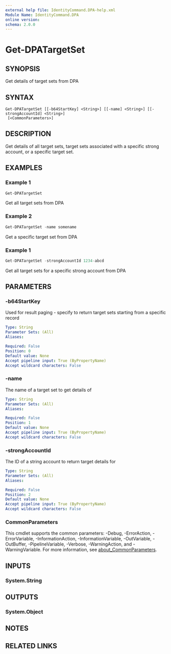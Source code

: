 ```yaml
---
external help file: IdentityCommand.DPA-help.xml
Module Name: IdentityCommand.DPA
online version:
schema: 2.0.0
---
```


# Get-DPATargetSet

## SYNOPSIS
Get details of target sets from DPA

## SYNTAX

```
Get-DPATargetSet [[-b64StartKey] <String>] [[-name] <String>] [[-strongAccountId] <String>]
 [<CommonParameters>]
```

## DESCRIPTION
Get details of all target sets, target sets associated with a specific strong account, or a specific target set.

## EXAMPLES

### Example 1
```powershell
Get-DPATargetSet
```

Get all target sets from DPA

### Example 2
```powershell
Get-DPATargetSet -name somename
```

Get a specific target set from DPA

### Example 1
```powershell
Get-DPATargetSet -strongAccountId 1234-abcd
```

Get all target sets for a specific strong account from DPA

## PARAMETERS

### -b64StartKey
Used for result paging - specify to return target sets starting from a specific record

```yaml
Type: String
Parameter Sets: (All)
Aliases:

Required: False
Position: 0
Default value: None
Accept pipeline input: True (ByPropertyName)
Accept wildcard characters: False
```

### -name
The name of a target set to get details of

```yaml
Type: String
Parameter Sets: (All)
Aliases:

Required: False
Position: 1
Default value: None
Accept pipeline input: True (ByPropertyName)
Accept wildcard characters: False
```

### -strongAccountId
The ID of a string account to return target details for

```yaml
Type: String
Parameter Sets: (All)
Aliases:

Required: False
Position: 2
Default value: None
Accept pipeline input: True (ByPropertyName)
Accept wildcard characters: False
```

### CommonParameters
This cmdlet supports the common parameters: -Debug, -ErrorAction, -ErrorVariable, -InformationAction, -InformationVariable, -OutVariable, -OutBuffer, -PipelineVariable, -Verbose, -WarningAction, and -WarningVariable. For more information, see [about_CommonParameters](http://go.microsoft.com/fwlink/?LinkID=113216).

## INPUTS

### System.String

## OUTPUTS

### System.Object
## NOTES

## RELATED LINKS
